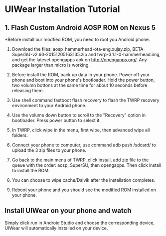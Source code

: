 # UIWear Installation Tutorial

## 1. Flash Custom Android AOSP ROM on Nexus 5

*Before install our modfied ROM, you need to root you Android phone.

1. Download the files: aosp_hammerhead-ota-eng.xujay.zip, BETA-SuperSU-v2.60-20151205163135.zip and twrp-3.1.1-0-hammerhead.img, and get the lateset opengapps apk on http://opengapps.org/. Any package larger than micro is working.

2. Before install the ROM, back up data in your phone. Power off your phone and boot into your phone's bootloader. Hold the power button, two volumn bottons at the same time for about 10 seconds before releasing them. 

3. Use shell command 
fastboot flash recovery <file path>
to flash the TWRP recovery environment to your Android phone.

4. Use the volume down button to scroll to the "Recovery" option in bootloader. Press power button to select it.

5. In TWRP, click wipe in the menu, first wipe, then advanced wipe all folders. 

6. Connect your phone to computer, use command
adb push <file path> /sdcard/
to upload the 3 zip files to your phone.

7. Go back to the main menu of TWRP, click install, add zip file to the queue with the order: aosp, SuperSU, then opengapps. Then click install to install the ROM.

8. You can choose to wipe cache/Dalvik after the installation completes.

9. Reboot your phone and you should see the modified ROM installed on your phone.

## Install UIWear on your phone and watch

Simply click run in Android Studio and choose the corresponding device, UIWear will automatically installed on your device.
